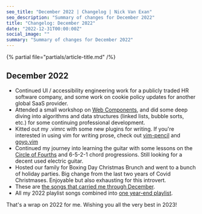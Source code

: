 ```yaml
---
seo_title: "December 2022 | Changelog | Nick Van Exan"
seo_description: "Summary of changes for December 2022"
title: "Changelog: December 2022"
date: "2022-12-31T00:00:00Z"
social_image: ""
summary: "Summary of changes for December 2022"
---
```


{% partial file="partials/article-title.md" /%}

## December 2022

- Continued UI / accessibility engineering work for a publicly traded HR software company, and some work on cookie policy updates for another global SaaS provider.
- Attended a small workshop on [Web Components](https://developer.mozilla.org/en-US/docs/Web/Web_Components), and did some deep diving into algorithms and data structures (linked lists, bubble sorts, etc.) for some continuing professional development.
- Kitted out my .vimrc with some new plugins for writing. If you're interested in using vim for writing prose, check out [vim-pencil](https://github.com/preservim/vim-pencil) and [goyo.vim](https://github.com/junegunn/goyo.vim)
- Continued my journey into learning the guitar with some lessons on the [Circle of Fourths](https://deftdigits.com/2012/01/30/how-to-memorize-and-use-the-cycle-of-fourths/) and 6-5-2-1 chord progressions. Still looking for a decent used electric guitar.
- Hosted our family for Boxing Day Christmas Brunch and went to a bunch of holiday parties. Big change from the last two years of Covid Christmases. Enjoyable but also exhausting for this introvert.
- These are [the songs that carried me through December](https://open.spotify.com/playlist/7rLiZKKEr9AeZ8YzrBCQQV?si=8f69179d233f4f42).
- All my 2022 playlist songs combined into [one year-end playlist](https://open.spotify.com/playlist/1IsEP1y5qNEtDNzzcuOSlv?si=dcc9b9575ffb4615).

That's a wrap on 2022 for me. Wishing you all the very best in 2023!
